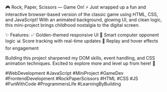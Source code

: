 🎮 Rock, Paper, Scissors — Game On! ⚡
Just wrapped up a fun and interactive browser-based version of the classic game using HTML, CSS, and JavaScript!
With an animated background, glowing UI, and clean logic, this mini-project brings childhood nostalgia to the digital screen.

✨ Features:
✅ Golden-themed responsive UI
🤖 Smart computer opponent logic
📊 Score tracking with real-time updates
🔁 Replay and hover effects for engagement

Building this project sharpened my DOM skills, event handling, and CSS animation techniques. Excited to explore more and level up from here! 🚀

#WebDevelopment #JavaScript #MiniProject #GameDev #FrontendDevelopment #RockPaperScissors #HTML #CSS #JS #FunWithCode #ProgrammersLife #LearningByBuilding
